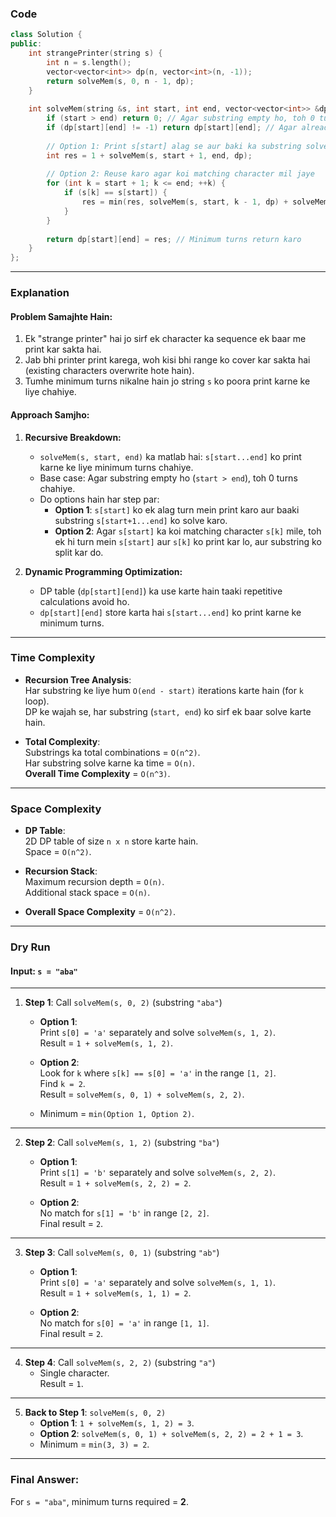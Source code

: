 ### **Code**

```cpp
class Solution {
public:
    int strangePrinter(string s) {
        int n = s.length();
        vector<vector<int>> dp(n, vector<int>(n, -1));
        return solveMem(s, 0, n - 1, dp);
    }
    
    int solveMem(string &s, int start, int end, vector<vector<int>> &dp) {
        if (start > end) return 0; // Agar substring empty ho, toh 0 turns chahiye
        if (dp[start][end] != -1) return dp[start][end]; // Agar already calculate kiya hai toh return karo
        
        // Option 1: Print s[start] alag se aur baki ka substring solve karo
        int res = 1 + solveMem(s, start + 1, end, dp);
        
        // Option 2: Reuse karo agar koi matching character mil jaye
        for (int k = start + 1; k <= end; ++k) {
            if (s[k] == s[start]) {
                res = min(res, solveMem(s, start, k - 1, dp) + solveMem(s, k + 1, end, dp));
            }
        }
        
        return dp[start][end] = res; // Minimum turns return karo
    }
};
```

---

### **Explanation**

#### Problem Samajhte Hain:
1. Ek "strange printer" hai jo sirf ek character ka sequence ek baar me print kar sakta hai.
2. Jab bhi printer print karega, woh kisi bhi range ko cover kar sakta hai (existing characters overwrite hote hain).
3. Tumhe minimum turns nikalne hain jo string `s` ko poora print karne ke liye chahiye.

#### Approach Samjho:
1. **Recursive Breakdown:**
   - `solveMem(s, start, end)` ka matlab hai: `s[start...end]` ko print karne ke liye minimum turns chahiye.
   - Base case: Agar substring empty ho (`start > end`), toh 0 turns chahiye.
   - Do options hain har step par:
     - **Option 1**: `s[start]` ko ek alag turn mein print karo aur baaki substring `s[start+1...end]` ko solve karo.
     - **Option 2**: Agar `s[start]` ka koi matching character `s[k]` mile, toh ek hi turn mein `s[start]` aur `s[k]` ko print kar lo, aur substring ko split kar do.

2. **Dynamic Programming Optimization:**
   - DP table (`dp[start][end]`) ka use karte hain taaki repetitive calculations avoid ho.
   - `dp[start][end]` store karta hai `s[start...end]` ko print karne ke minimum turns.

---

### **Time Complexity**

- **Recursion Tree Analysis**:  
  Har substring ke liye hum `O(end - start)` iterations karte hain (for `k` loop).  
  DP ke wajah se, har substring (`start, end`) ko sirf ek baar solve karte hain.

- **Total Complexity**:  
  Substrings ka total combinations = `O(n^2)`.  
  Har substring solve karne ka time = `O(n)`.  
  **Overall Time Complexity** = `O(n^3)`.

---

### **Space Complexity**

- **DP Table**:  
  2D DP table of size `n x n` store karte hain.  
  Space = `O(n^2)`.

- **Recursion Stack**:  
  Maximum recursion depth = `O(n)`.  
  Additional stack space = `O(n)`.

- **Overall Space Complexity** = `O(n^2)`.

---

### **Dry Run**

#### Input: `s = "aba"`

---

1. **Step 1**: Call `solveMem(s, 0, 2)` (substring `"aba"`)  
   - **Option 1**:  
     Print `s[0] = 'a'` separately and solve `solveMem(s, 1, 2)`.  
     Result = `1 + solveMem(s, 1, 2)`.

   - **Option 2**:  
     Look for `k` where `s[k] == s[0] = 'a'` in the range `[1, 2]`.  
     Find `k = 2`.  
     Result = `solveMem(s, 0, 1) + solveMem(s, 2, 2)`.

   - Minimum = `min(Option 1, Option 2)`.

---

2. **Step 2**: Call `solveMem(s, 1, 2)` (substring `"ba"`)  
   - **Option 1**:  
     Print `s[1] = 'b'` separately and solve `solveMem(s, 2, 2)`.  
     Result = `1 + solveMem(s, 2, 2) = 2`.

   - **Option 2**:  
     No match for `s[1] = 'b'` in range `[2, 2]`.  
     Final result = `2`.

---

3. **Step 3**: Call `solveMem(s, 0, 1)` (substring `"ab"`)  
   - **Option 1**:  
     Print `s[0] = 'a'` separately and solve `solveMem(s, 1, 1)`.  
     Result = `1 + solveMem(s, 1, 1) = 2`.

   - **Option 2**:  
     No match for `s[0] = 'a'` in range `[1, 1]`.  
     Final result = `2`.

---

4. **Step 4**: Call `solveMem(s, 2, 2)` (substring `"a"`)  
   - Single character.  
     Result = `1`.

---

5. **Back to Step 1**: `solveMem(s, 0, 2)`  
   - **Option 1**: `1 + solveMem(s, 1, 2) = 3`.  
   - **Option 2**: `solveMem(s, 0, 1) + solveMem(s, 2, 2) = 2 + 1 = 3`.  
   - Minimum = `min(3, 3) = 2`.

---

### **Final Answer**:  
For `s = "aba"`, minimum turns required = **2**.
